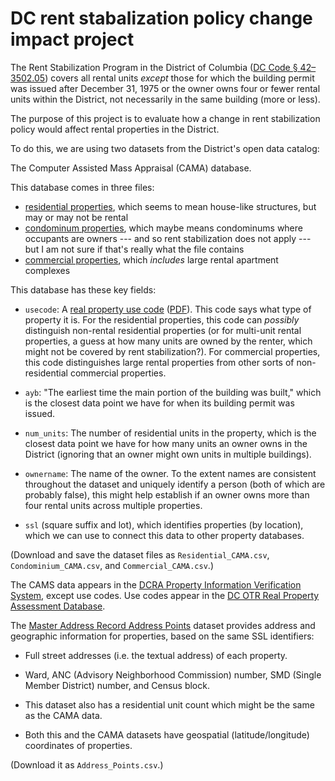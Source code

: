 DC rent stabalization policy change impact project
==================================================

The Rent Stabilization Program in the District of Columbia ([DC Code § 42–3502.05](http://dccode.org/simple/sections/42-3502.05.html)) covers all rental units _except_ those for which the building permit was issued after December 31, 1975 or the owner owns four or fewer rental units within the District, not necessarily in the same building (more or less).

The purpose of this project is to evaluate how a change in rent stabilization policy would affect rental properties in the District.

To do this, we are using two datasets from the District's open data catalog:

The Computer Assisted Mass Appraisal (CAMA) database.

This database comes in three files:

* [residential properties](http://opendata.dc.gov/datasets/c5fb3fbe4c694a59a6eef7bf5f8bc49a_25), which seems to mean house-like structures, but may or may not be rental
* [condominum properties](http://opendata.dc.gov/datasets/d6c70978daa8461992658b69dccb3dbf_24), which maybe means condominums where occupants are owners --- and so rent stabilization does not apply --- but I am not sure if that's really what the file contains
* [commercial properties](http://opendata.dc.gov/datasets/e53572ef8f124631b965709da8200167_23), which _includes_ large rental apartment complexes

This database has these key fields:

* `usecode`: A [real property use code](http://opendata.dc.gov/datasets/9d8e09cb7403445ca8b4354cac6ae776_54) ([PDF](http://otr.cfo.dc.gov/sites/default/files/dc/sites/otr/publication/attachments/Use%20codes.pdf)). This code says what type of property it is. For the residential properties, this code can _possibly_ distinguish non-rental residential properties (or for multi-unit rental properties, a guess at how many units are owned by the renter, which might not be covered by rent stabilization?). For commercial properties, this code distinguishes large rental properties from other sorts of non-residential commercial properties.

* `ayb`: "The earliest time the main portion of the building was built," which is the closest data point we have for when its building permit was issued.

* `num_units`: The number of residential units in the property, which is the closest data point we have for how many units an owner owns in the District (ignoring that an owner might own units in multiple buildings).

* `ownername`: The name of the owner. To the extent names are consistent throughout the dataset and uniquely identify a person (both of which are probably false), this might help establish if an owner owns more than four rental units across multiple properties.

* `ssl` (square suffix and lot), which identifies properties (by location), which we can use to connect this data to other property databases.

(Download and save the dataset files as `Residential_CAMA.csv`, `Condominium_CAMA.csv`, and `Commercial_CAMA.csv`.)

The CAMS data appears in the [DCRA Property Information Verification System](http://pivs.dcra.dc.gov/PIVS/Results.asp), except use codes. Use codes appear in the [DC OTR Real Property Assessment Database](https://www.taxpayerservicecenter.com/RP_Search.jsp?search_type=Assessment).

The [Master Address Record Address Points](http://opendata.dc.gov/datasets/aa514416aaf74fdc94748f1e56e7cc8a_0) dataset provides address and geographic information for properties, based on the same SSL identifiers:

* Full street addresses (i.e. the textual address) of each property.

* Ward, ANC (Advisory Neighborhood Commission) number, SMD (Single Member District) number, and Census block.

* This dataset also has a residential unit count which might be the same as the CAMA data.

* Both this and the CAMA datasets have geospatial (latitude/longitude) coordinates of properties.

(Download it as `Address_Points.csv`.)

